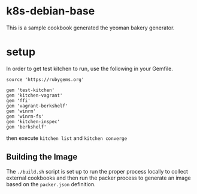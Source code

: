 # k8s-debian-base

This is a sample cookbook generated the yeoman bakery generator.

# setup

In order to get test kitchen to run, use the following in your Gemfile.

```
source 'https://rubygems.org'

gem 'test-kitchen'
gem 'kitchen-vagrant'
gem 'ffi'
gem 'vagrant-berkshelf'
gem 'winrm'
gem 'winrm-fs'
gem 'kitchen-inspec'
gem 'berkshelf'
```

then execute `kitchen list` and `kitchen converge`

## Building the Image

The ```./build.sh``` script is set up to run the proper process locally to collect external cookbooks and then run the packer process to generate an image based on the ```packer.json``` definition.
